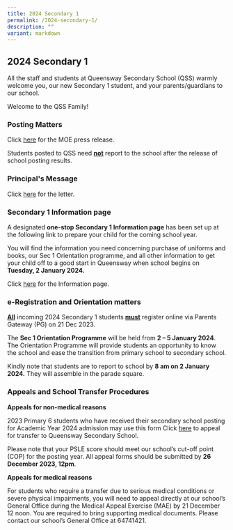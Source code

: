```yaml
---
title: 2024 Secondary 1
permalink: /2024-secondary-1/
description: ""
variant: markdown
---
```

## **2024 Secondary 1**
All the staff and students at Queensway Secondary School (QSS) warmly welcome you, our new Secondary 1 student, and your parents/guardians to our school.

Welcome to the QSS Family! 

### **Posting Matters**

Click [here](https://drive.google.com/file/d/1OgxRLDfh2W13WCZeNyMr-M0Xv4vCiv3d/view?usp=drive_link) for the MOE press release.

Students posted to QSS need **<u>not</u>** report to the school after the release of school posting results.

### **Principal's Message**

Click [here](https://drive.google.com/file/d/1ACuQWPeLXgmkDAlGQ_VVhV4I4INFqlMp/view) for the letter.  


### **Secondary 1 Information page**

A designated **one-stop Secondary 1 Information page** has been set up at the following link to prepare your child for the coming school year.

You will find the information you need concerning purchase of uniforms and books, our Sec 1 Orientation programme, and all other information to get your child off to a good start in Queensway when school begins on **Tuesday, 2 January 2024.**

Click  [here](https://drive.google.com/file/d/1omOxJi_SO7HIZeBGscrAl645Wf1ifrxU/view?usp=sharing) for the Information page.


### **e-Registration and Orientation matters**
**<u>All</u>** incoming 2024 Secondary 1 students **<u>must</u>** register online via Parents Gateway (PG) on 21 Dec 2023. 

The **Sec 1 Orientation Programme** will be held from **2 – 5 January 2024**.           The Orientation Programme will provide students an opportunity to know the school and ease the transition from primary school to secondary school.

Kindly note that students are to report to school by **8 am on 2 January 2024.** They will assemble in the parade square.


### **Appeals and School Transfer Procedures**

**Appeals for non-medical reasons**

2023 Primary 6 students who have received their secondary school posting for Academic Year 2024 admission may use this form Click [here](https://go.gov.sg/qss1appeal) to appeal for transfer to Queensway Secondary School.

Please note that your PSLE score should meet our school’s cut-off point (COP) for the posting year. All appeal forms should be submitted by **26 December 2023, 12pm**.
         
**Appeals for medical reasons**
       
For students who require a transfer due to serious medical conditions or severe physical impairments, you will need to appeal directly at our school’s General Office during the Medical Appeal Exercise (MAE) by 21 December 12 noon. You are required to bring supporting medical documents. Please contact our school’s General Office at 64741421.